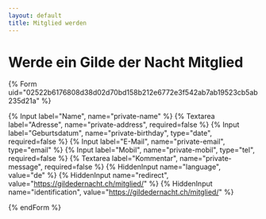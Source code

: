 ```yaml
---
layout: default
title: Mitglied werden
---
```


# Werde ein Gilde der Nacht Mitglied

{% Form uid="02522b6176808d38d02d70bd158b212e6772e3f542ab7ab19523cb5ab235d21a" %}

{% Input label="Name", name="private-name" %}
{% Textarea label="Adresse", name="private-address", required=false %}
{% Input label="Geburtsdatum", name="private-birthday", type="date", required=false %}
{% Input label="E-Mail", name="private-email", type="email" %}
{% Input label="Mobil", name="private-mobil", type="tel", required=false %}
{% Textarea label="Kommentar", name="private-message", required=false %}
{% HiddenInput name="language", value="de" %}
{% HiddenInput name="redirect", value="https://gildedernacht.ch/mitglied/" %}
{% HiddenInput name="identification", value="https://gildedernacht.ch/mitglied/" %}

{% endForm %}
